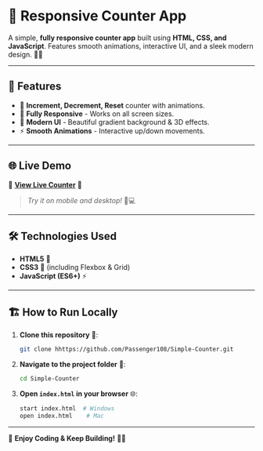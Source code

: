 # 🚀 Responsive Counter App

A simple, **fully responsive counter app** built using **HTML, CSS, and JavaScript**. Features smooth animations, interactive UI, and a sleek modern design. 🎨✨

---

## 🎯 Features
- 🔢 **Increment, Decrement, Reset** counter with animations.
- 📱 **Fully Responsive** - Works on all screen sizes.
- 🎨 **Modern UI** - Beautiful gradient background & 3D effects.
- ⚡ **Smooth Animations** - Interactive up/down movements.

---

## 🌐 Live Demo
🔗 **[View Live Counter](https://passenger108.github.io/Simple-Counter/)** 🚀

> _Try it on mobile and desktop!_ 📱💻

---

## 🛠️ Technologies Used
- **HTML5** 📜
- **CSS3** 🎨 (including Flexbox & Grid)
- **JavaScript (ES6+)** ⚡

---

## 🏗️ How to Run Locally

1. **Clone this repository** 📂:
   ```sh
   git clone hhttps://github.com/Passenger108/Simple-Counter.git
   ```
2. **Navigate to the project folder** 📁:
   ```sh
   cd Simple-Counter
   ```
3. **Open `index.html` in your browser** 🌐:
   ```sh
   start index.html  # Windows
   open index.html    # Mac
   ```

---

🎉 **Enjoy Coding & Keep Building!** 🚀🔥

